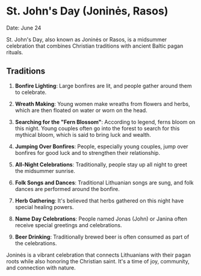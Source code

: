 # St. John's Day (Joninės, Rasos)

Date: June 24

St. John's Day, also known as Joninės or Rasos, is a midsummer celebration that combines Christian traditions with ancient Baltic pagan rituals.

## Traditions

1. **Bonfire Lighting**: Large bonfires are lit, and people gather around them to celebrate.

2. **Wreath Making**: Young women make wreaths from flowers and herbs, which are then floated on water or worn on the head.

3. **Searching for the "Fern Blossom"**: According to legend, ferns bloom on this night. Young couples often go into the forest to search for this mythical bloom, which is said to bring luck and wealth.

4. **Jumping Over Bonfires**: People, especially young couples, jump over bonfires for good luck and to strengthen their relationship.

5. **All-Night Celebrations**: Traditionally, people stay up all night to greet the midsummer sunrise.

6. **Folk Songs and Dances**: Traditional Lithuanian songs are sung, and folk dances are performed around the bonfire.

7. **Herb Gathering**: It's believed that herbs gathered on this night have special healing powers.

8. **Name Day Celebrations**: People named Jonas (John) or Janina often receive special greetings and celebrations.

9. **Beer Drinking**: Traditionally brewed beer is often consumed as part of the celebrations.

Joninės is a vibrant celebration that connects Lithuanians with their pagan roots while also honoring the Christian saint. It's a time of joy, community, and connection with nature.